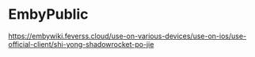 # EmbyPublic

https://embywiki.feverss.cloud/use-on-various-devices/use-on-ios/use-official-client/shi-yong-shadowrocket-po-jie

